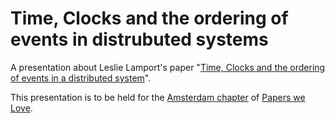 Time, Clocks and the ordering of events in distrubuted systems
==============================================================

A presentation about Leslie Lamport's paper "[Time, Clocks and the ordering of events in a distributed system][lamport]".

This presentation is to be held for the [Amsterdam chapter][ams] of [Papers we Love][papers-we-love].

[lamport]: http://research.microsoft.com/en-us/um/people/lamport/pubs/time-clocks.pdf
[ams]: http://www.meetup.com/papers-we-love-amsterdam/
[papers-we-love]: https://github.com/papers-we-love/papers-we-love

